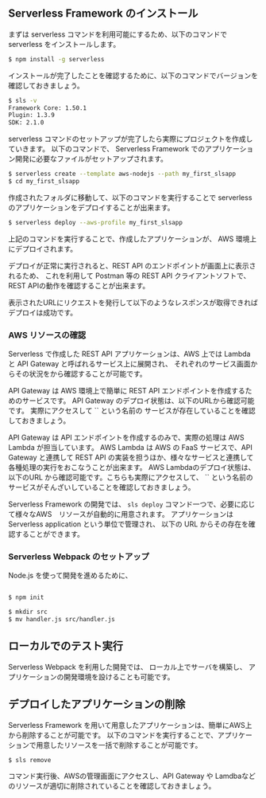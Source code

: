 ## Serverless Framework のインストール

まずは serverless コマンドを利用可能にするため、以下のコマンドで serverless をインストールします。

```bash
$ npm install -g serverless
```

インストールが完了したことを確認するために、以下のコマンドでバージョンを確認しておきましょう。

```bash
$ sls -v
Framework Core: 1.50.1
Plugin: 1.3.9
SDK: 2.1.0
```

serverless コマンドのセットアップが完了したら実際にプロジェクトを作成していきます。
以下のコマンドで、 Serverless Framework でのアプリケーション開発に必要なファイルがセットアップされます。

```bash
$ serverless create --template aws-nodejs --path my_first_slsapp
$ cd my_first_slsapp
```

作成されたフォルダに移動して、以下のコマンドを実行することで serverless のアプリケーションをデプロイすることが出来ます。

```bash
$ serverless deploy --aws-profile my_first_slsapp
```

上記のコマンドを実行することで、作成したアプリケーションが、
AWS 環境上にデプロイされます。

デプロイが正常に実行されると、REST API のエンドポイントが画面上に表示されるため、
これを利用して Postman 等の REST API クライアントソフトで、REST APIの動作を確認することが出来ます。

表示されたURLにリクエストを発行して以下のようなレスポンスが取得できればデプロイは成功です。

### AWS リソースの確認

Serverless で作成した  REST API アプリケーションは、AWS 上では Lambda と API Gateway と呼ばれるサービス上に展開され、
それぞれのサービス画面からその状況をから確認することが可能です。

API Gateway は AWS 環境上で簡単に REST API エンドポイントを作成するためのサービスです。
API Gateway のデプロイ状態は、以下のURLから確認可能です。
実際にアクセスして `` という名前の サービスが存在していることを確認しておきましょう。



API Gateway は API エンドポイントを作成するのみで、実際の処理は AWS Lambda が担当しています。
AWS Lambda は AWS の FaaS サービスで、API Gateway と連携して REST API の実装を担うほか、様々なサービスと連携して各種処理の実行をおこなうことが出来ます。
AWS Lambdaのデプロイ状態は、以下のURL から確認可能です。こちらも実際にアクセスして、 `` という名前のサービスがそんざいしていることを確認しておきましょう。


Serverless Framework の開発では、 `sls deploy` コマンド一つで、必要に応じて様々なAWS　リソースが自動的に用意されます。
アプリケーションは Serverless application という単位で管理され、
以下の URL からその存在を確認することができます。





### Serverless Webpack のセットアップ

Node.js を使って開発を進めるために、

```bash

```

```bash
$ npm init
```

```bash
$ mkdir src
$ mv handler.js src/handler.js

```





## ローカルでのテスト実行

Serverless Webpack を利用した開発では、 ローカル上でサーバを構築し、
アプリケーションの開発環境を設けることも可能です。



## デプロイしたアプリケーションの削除

Serverless Framework を用いて用意したアプリケーションは、簡単にAWS上から削除することが可能です。
以下のコマンドを実行することで、アプリケーションで用意したリソースを一括で削除することが可能です。

```
$ sls remove 
```

コマンド実行後、AWSの管理画面にアクセスし、API Gateway や Lamdbaなどのリソースが適切に削除されていることを確認しておきましょう。


